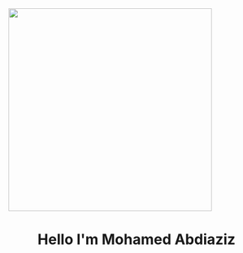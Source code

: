 <img align="center" width="400" src="https://avatars.githubusercontent.com/u/86708771?s=400&u=47f8dc9f501bddf6029c7016cb9065bce80f471e&v=4"/>
<h1 align="center">Hello I'm Mohamed Abdiaziz</h1>
